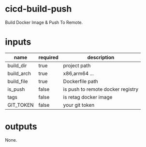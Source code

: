# cicd-build-push
Build Docker Image & Push To Remote.

# inputs
| name | required | description |
|-----|---------|------------|
| build_dir | true | project path
| build_arch | true| x86,arm64 ...
| build_file | true | Dockerfile path
| is_push | false | is push to remote docker registry
| tags | false | is retag docker image
| GIT_TOKEN | false | your git token

# outputs
None.
